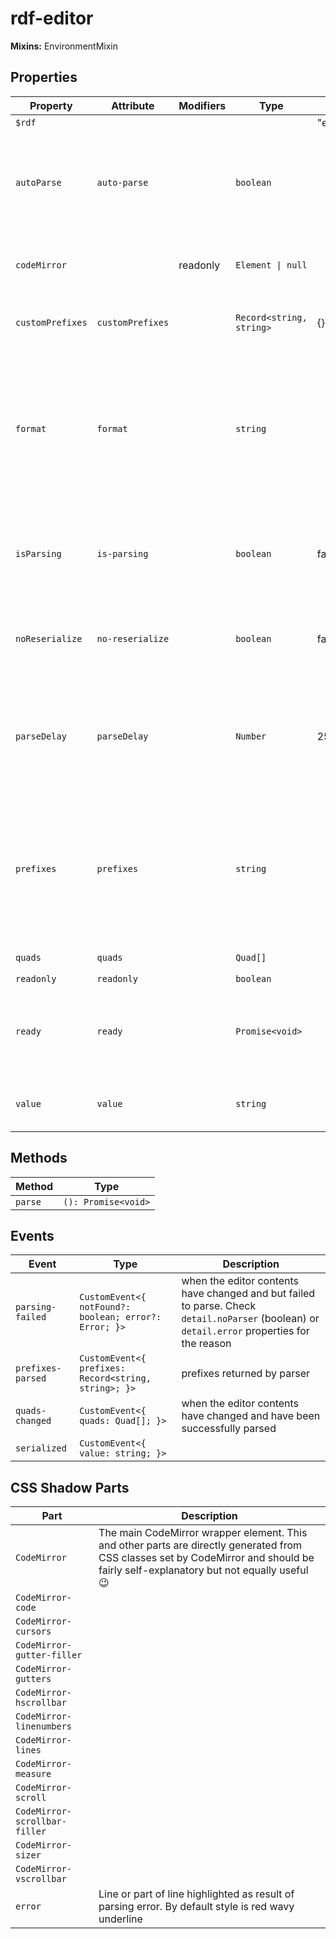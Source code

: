 # rdf-editor

**Mixins:** EnvironmentMixin

## Properties

| Property         | Attribute        | Modifiers | Type                     | Default       | Description                                      |
|------------------|------------------|-----------|--------------------------|---------------|--------------------------------------------------|
| `$rdf`           |                  |           |                          | "environment" |                                                  |
| `autoParse`      | `auto-parse`     |           | `boolean`                |               | if set to true, parses the contents automatically when typing. Otherwise, parses on `blur` event |
| `codeMirror`     |                  | readonly  | `Element \| null`        |               | The underlying `<wc-codemirror>` element         |
| `customPrefixes` | `customPrefixes` |           | `Record<string, string>` | {}            | a map of custom prefixes or overrides            |
| `format`         | `format`         |           | `string`                 |               | Media type of the RDF serialization to use.<br /><br />Custom parsers and serializers must be added to `@rdf-esm/formats-common` |
| `isParsing`      | `is-parsing`     |           | `boolean`                | false         | set to true while the elements parses data when the code has changed |
| `noReserialize`  | `no-reserialize` |           | `boolean`                | false         | Prevents the editor from serializing the quads when format changes |
| `parseDelay`     | `parseDelay`     |           | `Number`                 | 250           | time in milliseconds after which parsing will begin while typing. Only applies when `autoParse` is set |
| `prefixes`       | `prefixes`       |           | `string`                 |               | a comma-separated list of prefixes to use for serializing. Any prefix included in the [`@zazuko/rdf-vocabularies` package](https://github.com/zazuko/rdf-vocabularies/tree/master/ontologies) can be used |
| `quads`          | `quads`          |           | `Quad[]`                 |               | get or sets the RDF/JS quads                     |
| `readonly`       | `readonly`       |           | `boolean`                |               |                                                  |
| `ready`          | `ready`          |           | `Promise<void>`          |               | a one-time promise which resolves when CodeMirror has been initialized |
| `value`          | `value`          |           | `string`                 |               | The string representation of the RDF graph.      |

## Methods

| Method  | Type                |
|---------|---------------------|
| `parse` | `(): Promise<void>` |

## Events

| Event             | Type                                             | Description                                      |
|-------------------|--------------------------------------------------|--------------------------------------------------|
| `parsing-failed`  | `CustomEvent<{ notFound?: boolean; error?: Error; }>` | when the editor contents have changed and but failed to parse. Check `detail.noParser` (boolean) or `detail.error` properties for the reason |
| `prefixes-parsed` | `CustomEvent<{ prefixes: Record<string, string>; }>` | prefixes returned by parser                      |
| `quads-changed`   | `CustomEvent<{ quads: Quad[]; }>`                | when the editor contents have changed and have been successfully parsed |
| `serialized`      | `CustomEvent<{ value: string; }>`                |                                                  |

## CSS Shadow Parts

| Part                          | Description                                      |
|-------------------------------|--------------------------------------------------|
| `CodeMirror`                  | The main CodeMirror wrapper element. This and other parts are directly generated from CSS classes set by CodeMirror and should be fairly self-explanatory but not equally useful 😉 |
| `CodeMirror-code`             |                                                  |
| `CodeMirror-cursors`          |                                                  |
| `CodeMirror-gutter-filler`    |                                                  |
| `CodeMirror-gutters`          |                                                  |
| `CodeMirror-hscrollbar`       |                                                  |
| `CodeMirror-linenumbers`      |                                                  |
| `CodeMirror-lines`            |                                                  |
| `CodeMirror-measure`          |                                                  |
| `CodeMirror-scroll`           |                                                  |
| `CodeMirror-scrollbar-filler` |                                                  |
| `CodeMirror-sizer`            |                                                  |
| `CodeMirror-vscrollbar`       |                                                  |
| `error`                       | Line or part of line highlighted as result of parsing error. By default style is red wavy underline |
